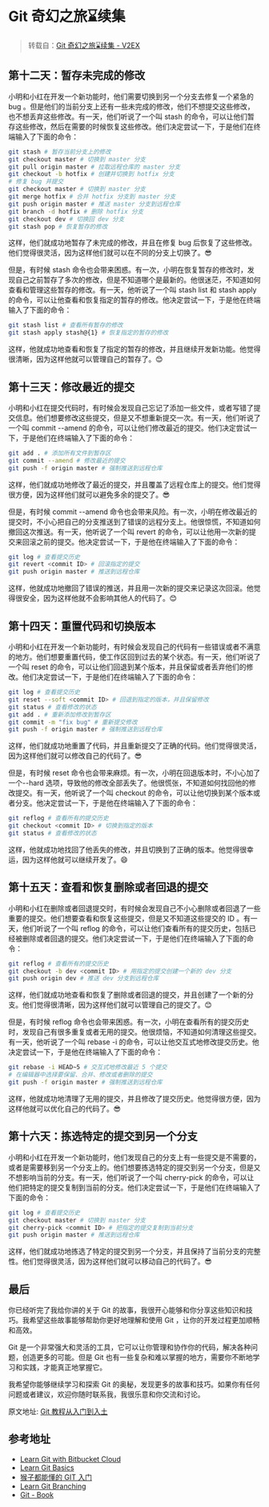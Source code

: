 # Git 奇幻之旅⌛️续集

> 转载自：[Git 奇幻之旅⌛️续集 - V2EX](https://www.v2ex.com/t/948547#reply2)

## 第十二天：暂存未完成的修改

小明和小红在开发一个新功能时，他们需要切换到另一个分支去修复一个紧急的 bug 。但是他们的当前分支上还有一些未完成的修改，他们不想提交这些修改，也不想丢弃这些修改。有一天，他们听说了一个叫 stash 的命令，可以让他们暂存这些修改，然后在需要的时候恢复这些修改。他们决定尝试一下，于是他们在终端输入了下面的命令：

```bash
git stash # 暂存当前分支上的修改
git checkout master # 切换到 master 分支
git pull origin master # 拉取远程仓库的 master 分支
git checkout -b hotfix # 创建并切换到 hotfix 分支
# 修复 bug 并提交
git checkout master # 切换到 master 分支
git merge hotfix # 合并 hotfix 分支到 master 分支
git push origin master # 推送 master 分支到远程仓库
git branch -d hotfix # 删除 hotfix 分支
git checkout dev # 切换回 dev 分支
git stash pop # 恢复暂存的修改
```

这样，他们就成功地暂存了未完成的修改，并且在修复 bug 后恢复了这些修改。他们觉得很灵活，因为这样他们就可以在不同的分支上切换了。😎

但是，有时候 stash 命令也会带来困惑。有一次，小明在恢复暂存的修改时，发现自己之前暂存了多次的修改，但是不知道哪个是最新的。他很迷茫，不知道如何查看和管理这些暂存的修改。有一天，他听说了一个叫 stash list 和 stash apply 的命令，可以让他查看和恢复指定的暂存的修改。他决定尝试一下，于是他在终端输入了下面的命令：

```bash
git stash list # 查看所有暂存的修改
git stash apply stash@{1} # 恢复指定的暂存的修改
```

这样，他就成功地查看和恢复了指定的暂存的修改，并且继续开发新功能。他觉得很清晰，因为这样他就可以管理自己的暂存了。😊

## 第十三天：修改最近的提交

小明和小红在提交代码时，有时候会发现自己忘记了添加一些文件，或者写错了提交信息。他们想要修改这些提交，但是又不想重新提交一次。有一天，他们听说了一个叫 commit --amend 的命令，可以让他们修改最近的提交。他们决定尝试一下，于是他们在终端输入了下面的命令：

```bash
git add . # 添加所有文件到暂存区
git commit --amend # 修改最近的提交
git push -f origin master # 强制推送到远程仓库
```

这样，他们就成功地修改了最近的提交，并且覆盖了远程仓库上的提交。他们觉得很方便，因为这样他们就可以避免多余的提交了。😎

但是，有时候 commit --amend 命令也会带来风险。有一次，小明在修改最近的提交时，不小心把自己的分支推送到了错误的远程分支上。他很惊慌，不知道如何撤回这次推送。有一天，他听说了一个叫 revert 的命令，可以让他用一次新的提交来回滚之前的提交。他决定尝试一下，于是他在终端输入了下面的命令：

```bash
git log # 查看提交历史
git revert <commit ID> # 回滚指定的提交
git push origin master # 推送到远程仓库
```

这样，他就成功地撤回了错误的推送，并且用一次新的提交来记录这次回滚。他觉得很安全，因为这样他就不会影响其他人的代码了。😊

## 第十四天：重置代码和切换版本

小明和小红在开发一个新功能时，有时候会发现自己的代码有一些错误或者不满意的地方。他们想要重置代码，使工作区回到过去的某个状态。有一天，他们听说了一个叫 reset 的命令，可以让他们回退到某个版本，并且保留或者丢弃他们的修改。他们决定尝试一下，于是他们在终端输入了下面的命令：

```bash
git log # 查看提交历史
git reset --soft <commit ID> # 回退到指定的版本，并且保留修改
git status # 查看修改的状态
git add . # 重新添加修改到暂存区
git commit -m "fix bug" # 重新提交修改
git push -f origin master # 强制推送到远程仓库
```

这样，他们就成功地重置了代码，并且重新提交了正确的代码。他们觉得很灵活，因为这样他们就可以修改自己的代码了。😎

但是，有时候 reset 命令也会带来麻烦。有一次，小明在回退版本时，不小心加了一个--hard 选项，导致他的修改全部丢失了。他很慌张，不知道如何找回他的修改提交。有一天，他听说了一个叫 checkout 的命令，可以让他切换到某个版本或者分支。他决定尝试一下，于是他在终端输入了下面的命令：

```bash
git reflog # 查看所有的提交历史
git checkout <commit ID> # 切换到指定的版本
git status # 查看修改的状态
```

这样，他就成功地找回了他丢失的修改，并且切换到了正确的版本。他觉得很幸运，因为这样他就可以继续开发了。😄

## 第十五天：查看和恢复删除或者回退的提交

小明和小红在删除或者回退提交时，有时候会发现自己不小心删除或者回退了一些重要的提交。他们想要查看和恢复这些提交，但是又不知道这些提交的 ID 。有一天，他们听说了一个叫 reflog 的命令，可以让他们查看所有的提交历史，包括已经被删除或者回退的提交。他们决定尝试一下，于是他们在终端输入了下面的命令：

```bash
git reflog # 查看所有的提交历史
git checkout -b dev <commit ID> # 用指定的提交创建一个新的 dev 分支
git push origin dev # 推送 dev 分支到远程仓库
```

这样，他们就成功地查看和恢复了删除或者回退的提交，并且创建了一个新的分支。他们觉得很清晰，因为这样他们就可以管理自己的提交了。😊

但是，有时候 reflog 命令也会带来困惑。有一次，小明在查看所有的提交历史时，发现自己有很多重复或者无用的提交。他很烦恼，不知道如何清理这些提交。有一天，他听说了一个叫 rebase -i 的命令，可以让他交互式地修改提交历史。他决定尝试一下，于是他在终端输入了下面的命令：

```bash
git rebase -i HEAD~5 # 交互式地修改最近 5 个提交
# 在编辑器中选择要保留、合并、修改或者删除的提交
git push -f origin master # 强制推送到远程仓库
```

这样，他就成功地清理了无用的提交，并且修改了提交历史。他觉得很方便，因为这样他就可以优化自己的代码了。😎

## 第十六天：拣选特定的提交到另一个分支

小明和小红在开发一个新功能时，他们发现自己的分支上有一些提交是不需要的，或者是需要移到另一个分支上的。他们想要拣选特定的提交到另一个分支，但是又不想影响当前的分支。有一天，他们听说了一个叫 cherry-pick 的命令，可以让他们把特定的提交复制到当前的分支。他们决定尝试一下，于是他们在终端输入了下面的命令：

```bash
git log # 查看提交历史
git checkout master # 切换到 master 分支
git cherry-pick <commit ID> # 把指定的提交复制到当前分支
git push origin master # 推送到远程仓库
```

这样，他们就成功地拣选了特定的提交到另一个分支，并且保持了当前分支的完整性。他们觉得很灵活，因为这样他们就可以移动自己的代码了。😎

## 最后

你已经听完了我给你讲的关于 Git 的故事，我很开心能够和你分享这些知识和技巧。我希望这些故事能够帮助你更好地理解和使用 Git ，让你的开发过程更加顺畅和高效。

Git 是一个非常强大和灵活的工具，它可以让你管理和协作你的代码，解决各种问题，创造更多的可能。但是 Git 也有一些复杂和难以掌握的地方，需要你不断地学习和实践，才能真正地掌握它。

我希望你能够继续学习和探索 Git 的奥秘，发现更多的故事和技巧。如果你有任何问题或者建议，欢迎你随时联系我，我很乐意和你交流和讨论。

原文地址: [Git 教程从入门到入土](https://www.wangwangit.com/Git神奇之旅/)

## 参考地址

- [Learn Git with Bitbucket Cloud](https://www.atlassian.com/git/tutorials/learn-git-with-bitbucket-cloud)
- [Learn Git Basics](https://nulab.com/learn/software-development/git-tutorial/git-basics/)
- [猴子都能懂的 GIT 入门](https://backlog.com/git-tutorial/cn/)
- [Learn Git Branching](https://learngitbranching.js.org/?locale=zh_CN)
- [Git - Book](https://git-scm.com/book/zh/v2)